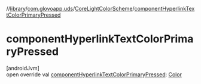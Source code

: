 //[library](../../../index.md)/[com.glovoapp.uds](../index.md)/[CoreLightColorScheme](index.md)/[componentHyperlinkTextColorPrimaryPressed](component-hyperlink-text-color-primary-pressed.md)

# componentHyperlinkTextColorPrimaryPressed

[androidJvm]\
open override val [componentHyperlinkTextColorPrimaryPressed](component-hyperlink-text-color-primary-pressed.md): [Color](https://developer.android.com/reference/kotlin/androidx/compose/ui/graphics/Color.html)
